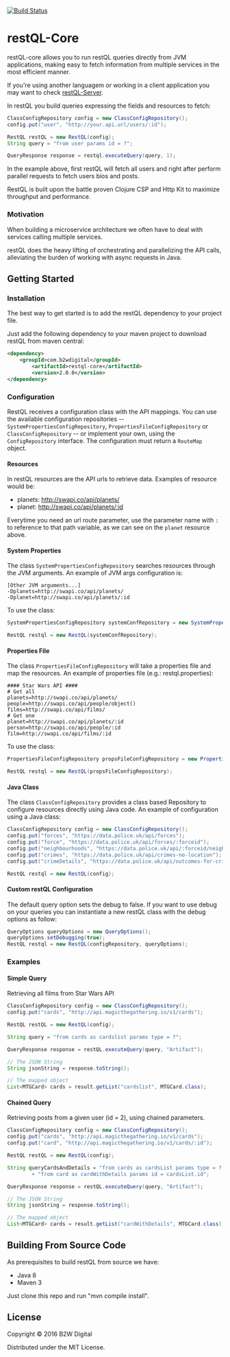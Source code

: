 [![Build Status](https://travis-ci.org/B2W-BIT/restQL-core.svg?branch=master)](https://travis-ci.org/B2W-BIT/restQL-core)
# restQL-Core

restQL-core allows you to run restQL queries directly from JVM applications, making easy to fetch information from multiple services in the most efficient manner.

If you're using another languagem or working in a client application you may want to check  [restQL-Server](https://github.com/B2W-BIT/restQL-server).

In restQL you build queries expressing the fields and resources to fetch:

```java
ClassConfigRepository config = new ClassConfigRepository();
config.put("user", "http://your.api.url/users/:id");

RestQL restQL = new RestQL(config);
String query = "from user params id = ?";

QueryResponse response = restql.executeQuery(query, 1);
```

In the example above, first restQL will fetch all users and right after perform parallel requests to fetch users bios and posts.  

RestQL is built upon the battle proven Clojure CSP and Http Kit to maximize throughput and performance.

### Motivation

When building a microservice architecture we often have to deal with services calling multiple services.

restQL does the heavy lifting of orchestrating and parallelizing the API calls, alleviating the burden of working with async requests in Java.

## Getting Started

### Installation
The best way to get started is to add the restQL dependency to your project file.

Just add the following dependency to your maven project to download restQL from maven central:

```xml
<dependency>
	<groupId>com.b2wdigital</groupId>
        <artifactId>restql-core</artifactId>
       	<version>2.0.0</version>
</dependency>
```


### Configuration
RestQL receives a configuration class with the API mappings. You can use the available configuration repositories -- `SystemPropertiesConfigRepository`, `PropertiesFileConfigRepository` or `ClassConfigRepository` -- or implement your own, using the `ConfigRepository` interface.
The configuration must return a `RouteMap` object.

#### Resources

In restQL resources are the API urls to retrieve data. Examples of resource would be:

+ planets: http://swapi.co/api/planets/
+ planet: http://swapi.co/api/planets/:id

Everytime you need an url route parameter, use the parameter name with `:` to reference to that path variable, as we can see on the `planet` resource above.

#### System Properties

The class `SystemPropertiesConfigRepository` searches resources through the JVM arguments.
An example of JVM args configuration is:

```
[Other JVM arguments...]
-Dplanets=http://swapi.co/api/planets/
-Dplanet=http://swapi.co/api/planets/:id
```

To use the class:

```java
SystemPropertiesConfigRepository systemConfRepository = new SystemPropertiesConfigRepository();

RestQL restql = new RestQL(systemConfRepository);
```

#### Properties File

The class `PropertiesFileConfigRepository` will take a properties file and map the resources.
An example of properties file (e.g.: restql.properties):

```properties
#### Star Wars API ####
# Get all
planets=http://swapi.co/api/planets/
people=http://swapi.co/api/people/object()
films=http://swapi.co/api/films/
# Get one
planet=http://swapi.co/api/planets/:id
person=http://swapi.co/api/people/:id
film=http://swapi.co/api/films/:id
```

To use the class:

```java
PropertiesFileConfigRepository propsFileConfigRepository = new PropertiesFileConfigRepository("resources/restql.properties");

RestQL restql = new RestQL(propsFileConfigRepository);
```

#### Java Class

The class `ClassConfigRepository` provides a class based Repository to configure resources directly using Java code.
An example of configuration using a Java class:

```java
ClassConfigRepository config = new ClassConfigRepository();
config.put("forces", "https://data.police.uk/api/forces");
config.put("force", "https://data.police.uk/api/forces/:forceid");
config.put("neighbourhoods", "https://data.police.uk/api/:forceid/neighbourhoods");
config.put("crimes", "https://data.police.uk/api/crimes-no-location");
config.put("crimeDetails", "https://data.police.uk/api/outcomes-for-crime/:persistent_id");

RestQL restql = new RestQL(config);
```

#### Custom restQL Configuration

The default query option sets the debug to false. If you want to use debug on your queries you can instantiate a new restQL class with the debug options as follow:

```java
QueryOptions queryOptions = new QueryOptions();
queryOptions.setDebugging(true);
RestQL restql = new RestQL(configRepository, queryOptions);
```
### Examples

#### Simple Query

Retrieving all films from Star Wars API

```java
ClassConfigRepository config = new ClassConfigRepository();
config.put("cards", "http://api.magicthegathering.io/v1/cards");

RestQL restQL = new RestQL(config);

String query = "from cards as cardslist params type = ?";

QueryResponse response = restQL.executeQuery(query, "Artifact");

// The JSON String
String jsonString = response.toString();

// The mapped object
List<MTGCard> cards = result.getList("cardslist", MTGCard.class);
```

#### Chained Query

Retrieving posts from a given user (id = 2), using chained parameters.

```java
ClassConfigRepository config = new ClassConfigRepository();
config.put("cards", "http://api.magicthegathering.io/v1/cards");
config.put("card", "http://api.magicthegathering.io/v1/cards/:id");

RestQL restQL = new RestQL(config);

String queryCardsAndDetails = "from cards as cardsList params type = ? \n"
        + "from card as cardWithDetails params id = cardsList.id";

QueryResponse response = restQL.executeQuery(query, "Artifact");

// The JSON String
String jsonString = response.toString();

// The mapped object
List<MTGCard> cards = result.getList("cardWithDetails", MTGCard.class);
```
## Building From Source Code

As prerequisites to build restQL from source we have:

+ Java 8
+ Maven 3

Just clone this repo and run "mvn compile install".

## License

Copyright © 2016 B2W Digital

Distributed under the MIT License.
